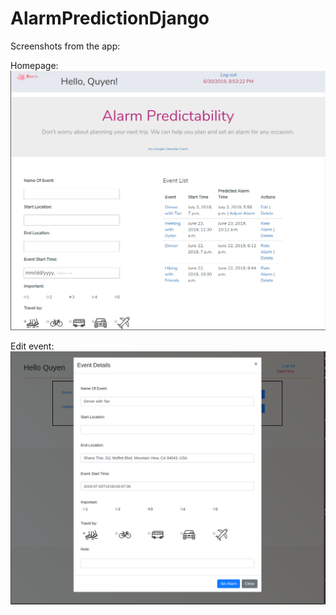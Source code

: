 # AlarmPredictionDjango

Screenshots from the app:

Homepage:
![homepage](https://github.com/wichersq/AlarmPredictionDjango/raw/master/pics/homepage.png)

Edit event:
![popup](https://github.com/wichersq/AlarmPredictionDjango/raw/master/pics/popup.png)
